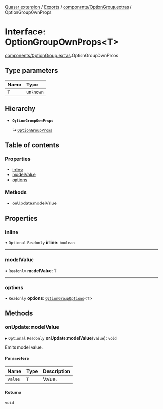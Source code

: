 [Quasar extension](../index.md) / [Exports](../modules.md) / [components/OptionGroup.extras](../modules/components_OptionGroup_extras.md) / OptionGroupOwnProps

# Interface: OptionGroupOwnProps<T\>

[components/OptionGroup.extras](../modules/components_OptionGroup_extras.md).OptionGroupOwnProps

## Type parameters

| Name | Type |
| :------ | :------ |
| `T` | `unknown` |

## Hierarchy

- **`OptionGroupOwnProps`**

  ↳ [`OptionGroupProps`](components_OptionGroup_extras.OptionGroupProps.md)

## Table of contents

### Properties

- [inline](components_OptionGroup_extras.OptionGroupOwnProps.md#inline)
- [modelValue](components_OptionGroup_extras.OptionGroupOwnProps.md#modelvalue)
- [options](components_OptionGroup_extras.OptionGroupOwnProps.md#options)

### Methods

- [onUpdate:modelValue](components_OptionGroup_extras.OptionGroupOwnProps.md#onupdate:modelvalue)

## Properties

### inline

• `Optional` `Readonly` **inline**: `boolean`

___

### modelValue

• `Readonly` **modelValue**: `T`

___

### options

• `Readonly` **options**: [`OptionGroupOptions`](../modules/components_OptionGroup_extras.md#optiongroupoptions)<`T`\>

## Methods

### onUpdate:modelValue

▸ `Optional` `Readonly` **onUpdate:modelValue**(`value`): `void`

Emits model value.

#### Parameters

| Name | Type | Description |
| :------ | :------ | :------ |
| `value` | `T` | Value. |

#### Returns

`void`
